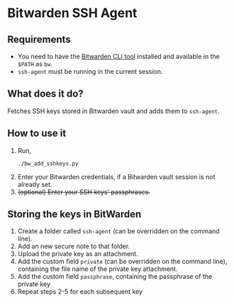 # Bitwarden SSH Agent

## Requirements
* You need to have the [Bitwarden CLI tool](https://github.com/bitwarden/cli) installed and available in the `$PATH` as `bw`.
* `ssh-agent` must be running in the current session.

## What does it do?
Fetches SSH keys stored in Bitwarden vault and adds them to `ssh-agent`.

##  How to use it
1. Run,
   ```shell
   ./bw_add_sshkeys.py
   ```
2. Enter your Bitwarden credentials, if a Bitwarden vault session is not already set.
3. ~~(optional) Enter your SSH keys' passphrases.~~


## Storing the keys in BitWarden
1. Create a folder called `ssh-agent` (can be overridden on the command line).
2. Add an new secure note to that folder.
3. Upload the private key as an attachment.
4. Add the custom field `private` (can be overridden on the command line), containing the file name of the private key attachment.
5. Add the custom field `passphrase`, containing the passphrase of the private key
6. Repeat steps 2-5 for each subsequent key
